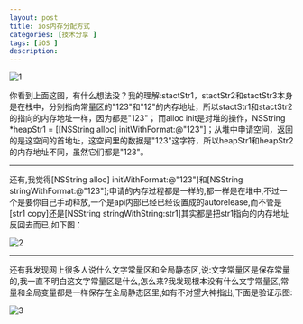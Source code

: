 ```yaml
---
layout: post
title: ios内存分配方式
categories: [技术分享 ]
tags: [iOS ]
description: 
---
```


![1](http://zhangdadi.github.io/image/ios/memory/1.jpg)

你看到上面这图，有什么想法没？我的理解:stactStr1，stactStr2和stactStr3本身是在栈中，分别指向常量区的"123"和"12"的内存地址，所以stactStr1和stactStr2的指向的内存地址一样，因为都是"123"；
而alloc init是对堆的操作，NSString *heapStr1 = [[NSString alloc] initWithFormat:@"123"]；从堆中申请空间，返回的是这空间的首地址，这空间里的数据是"123"这字符，所以heapStr1和heapStr2的内存地址不同，虽然它们都是"123"。

---

还有,我觉得[NSString alloc] initWithFormat:@"123"]和[NSString stringWithFormat:@"123"];申请的内存过程都是一样的,都一样是在堆中,不过一个是要你自己手动释放,一个是api内部已经已经设置成的autorelease,而不管是[str1 copy]还是[NSString stringWithString:str1]其实都是把str1指向的内存地址反回去而已,如下图：

![2](http://zhangdadi.github.io/image/ios/memory/2.jpg)

---

还有我发现网上很多人说什么文字常量区和全局静态区,说:文字常量区是保存常量的,我一直不明白这文字常量区是什么,怎么来?我发现根本没有什么文字常量区,常量和全局变量都是一样保存在全局静态区里,如有不对望大神指出,下面是验证示图:

![3](http://zhangdadi.github.io/image/ios/memory/3.jpg)